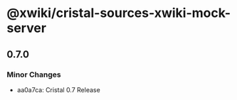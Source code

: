 # @xwiki/cristal-sources-xwiki-mock-server

## 0.7.0

### Minor Changes

- aa0a7ca: Cristal 0.7 Release

